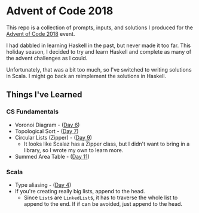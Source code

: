 # Advent of Code 2018

This repo is a collection of prompts, inputs, and solutions I produced for the [Advent of Code 2018](https://adventofcode.com/2018/) event.

I had dabbled in learning Haskell in the past, but never made it too far. This holiday season, I decided to try and learn Haskell and complete as many of the advent challenges as I could.

Unfortunately, that was a bit too much, so I've switched to writing solutions in Scala. I might go back an reimplement the solutions in Haskell.

## Things I've Learned

### CS Fundamentals

- Voronoi Diagram - ([Day 6](./day6/Part1.scala))
- Topological Sort - ([Day 7](./day7/Part1.scala))
- Circular Lists (Zipper) - ([Day 9](./day9/Part1.scala))
  - It looks like Scalaz has a Zipper class, but I didn't want to bring in a library, so I wrote my own to learn more.
- Summed Area Table - ([Day 11](./day11/Part1.scala))

### Scala

- Type aliasing - ([Day 4](./day4/Part1.scala))
- If you're creating really big lists, append to the head.
  - Since `List`s are `LinkedList`s, it has to traverse the whole list to append to the end. If if can be avoided, just append to the head.
